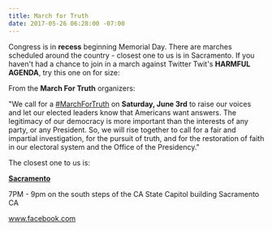 ```yaml
---
title: March for Truth
date: 2017-05-26 06:28:00 -07:00
---
```


Congress is in **recess** beginning Memorial Day. There are marches scheduled around the country - closest one to us is in Sacramento. If you haven't had a chance to join in a march against Twitter Twit's **HARMFUL AGENDA**, try this one on for size:

From the **March For Truth** organizers:

"We call for a [#MarchForTruth](https://www.marchfortruth.info/) on **Saturday, June 3rd** to raise our voices and let our elected leaders know that Americans want answers. The legitimacy of our democracy is more important than the interests of any party, or any President. So, we will rise together to call for a fair and impartial investigation, for the pursuit of truth, and for the restoration of faith in our electoral system and the Office of the Presidency."

The closest one to us is:

[**Sacramento**](https://www.marchfortruth.info/find-a-local-march/)

7PM - 9pm on the south steps of the CA State Capitol building
Sacramento CA

www.facebook.com